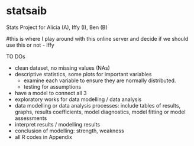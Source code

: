 # statsaib
Stats Project for Alicia (A), Iffy (I), Ben (B)

#this is where I play around with this online server and decide if we should use this or not - Iffy

TO DOs
- clean dataset, no missing values (NAs)
- descriptive statistics, some plots for important variables
  - examine each variable to ensure they are normally distributed. 
  - testing for assumptions
- have a model to connect all 3 
- exploratory works for data modelling / data analysis
- data modelling or data analysis processes: include tables of results, graphs, results coefficients, model diagnostics, model fitting or model assessments
- interpret results / modelling results
- conclusion of modelling: strength, weakness
- all R codes in Appendix
